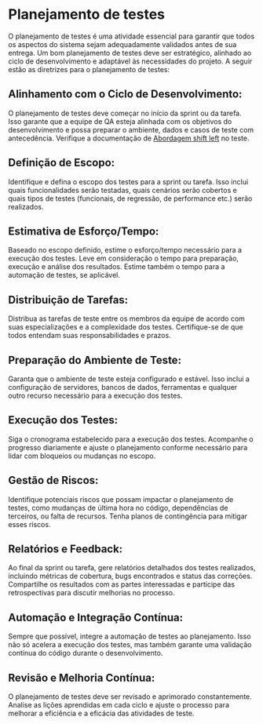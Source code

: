 # Planejamento de testes

O planejamento de testes é uma atividade essencial para garantir que todos os aspectos do sistema sejam adequadamente validados antes de sua entrega. Um bom planejamento de testes deve ser estratégico, alinhado ao ciclo de desenvolvimento e adaptável às necessidades do projeto. A seguir estão as diretrizes para o planejamento de testes: 

## Alinhamento com o Ciclo de Desenvolvimento: 

O planejamento de testes deve começar no início da sprint ou da tarefa. Isso garante que a equipe de QA esteja alinhada com os objetivos do desenvolvimento e possa preparar o ambiente, dados e casos de teste com antecedência. Verifique a documentação de [Abordagem shift left](../best-practices/8-shift-left-approach.md) no teste.

## Definição de Escopo:

Identifique e defina o escopo dos testes para a sprint ou tarefa. Isso inclui quais funcionalidades serão testadas, quais cenários serão cobertos e quais tipos de testes (funcionais, de regressão, de performance etc.) serão realizados.

## Estimativa de Esforço/Tempo:

Baseado no escopo definido, estime o esforço/tempo necessário para a execução dos testes. Leve em consideração o tempo para preparação, execução e análise dos resultados. Estime também o tempo para a automação de testes, se aplicável. 

## Distribuição de Tarefas:

Distribua as tarefas de teste entre os membros da equipe de acordo com suas especializações e a complexidade dos testes. Certifique-se de que todos entendam suas responsabilidades e prazos. 

## Preparação do Ambiente de Teste:

Garanta que o ambiente de teste esteja configurado e estável. Isso inclui a configuração de servidores, bancos de dados, ferramentas e qualquer outro recurso necessário para a execução dos testes. 

## Execução dos Testes:

Siga o cronograma estabelecido para a execução dos testes. Acompanhe o progresso diariamente e ajuste o planejamento conforme necessário para lidar com bloqueios ou mudanças no escopo. 

## Gestão de Riscos:

Identifique potenciais riscos que possam impactar o planejamento de testes, como mudanças de última hora no código, dependências de terceiros, ou falta de recursos. Tenha planos de contingência para mitigar esses riscos. 

## Relatórios e Feedback:

Ao final da sprint ou tarefa, gere relatórios detalhados dos testes realizados, incluindo métricas de cobertura, bugs encontrados e status das correções. Compartilhe os resultados com as partes interessadas e participe das retrospectivas para discutir melhorias no processo. 

## Automação e Integração Contínua:

Sempre que possível, integre a automação de testes ao planejamento. Isso não só acelera a execução dos testes, mas também garante uma validação contínua do código durante o desenvolvimento. 

## Revisão e Melhoria Contínua:

O planejamento de testes deve ser revisado e aprimorado constantemente. Analise as lições aprendidas em cada ciclo e ajuste o processo para melhorar a eficiência e a eficácia das atividades de teste. 

